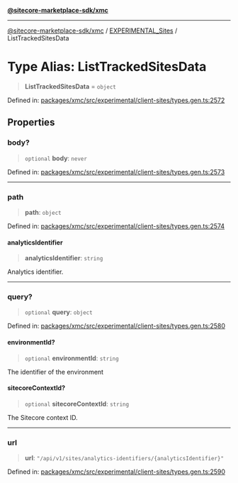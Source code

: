 [**@sitecore-marketplace-sdk/xmc**](../../../../README.md)

***

[@sitecore-marketplace-sdk/xmc](../../../../README.md) / [EXPERIMENTAL\_Sites](../README.md) / ListTrackedSitesData

# Type Alias: ListTrackedSitesData

> **ListTrackedSitesData** = `object`

Defined in: [packages/xmc/src/experimental/client-sites/types.gen.ts:2572](https://github.com/Sitecore/marketplace-sdk/blob/main/packages/xmc/src/experimental/client-sites/types.gen.ts#L2572)

## Properties

### body?

> `optional` **body**: `never`

Defined in: [packages/xmc/src/experimental/client-sites/types.gen.ts:2573](https://github.com/Sitecore/marketplace-sdk/blob/main/packages/xmc/src/experimental/client-sites/types.gen.ts#L2573)

***

### path

> **path**: `object`

Defined in: [packages/xmc/src/experimental/client-sites/types.gen.ts:2574](https://github.com/Sitecore/marketplace-sdk/blob/main/packages/xmc/src/experimental/client-sites/types.gen.ts#L2574)

#### analyticsIdentifier

> **analyticsIdentifier**: `string`

Analytics identifier.

***

### query?

> `optional` **query**: `object`

Defined in: [packages/xmc/src/experimental/client-sites/types.gen.ts:2580](https://github.com/Sitecore/marketplace-sdk/blob/main/packages/xmc/src/experimental/client-sites/types.gen.ts#L2580)

#### environmentId?

> `optional` **environmentId**: `string`

The identifier of the environment

#### sitecoreContextId?

> `optional` **sitecoreContextId**: `string`

The Sitecore context ID.

***

### url

> **url**: `"/api/v1/sites/analytics-identifiers/{analyticsIdentifier}"`

Defined in: [packages/xmc/src/experimental/client-sites/types.gen.ts:2590](https://github.com/Sitecore/marketplace-sdk/blob/main/packages/xmc/src/experimental/client-sites/types.gen.ts#L2590)
